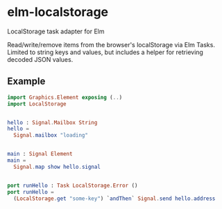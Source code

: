 # elm-localstorage

LocalStorage task adapter for Elm

Read/write/remove items from the browser's localStorage via Elm Tasks.
Limited to string keys and values, but includes a helper for retrieving decoded
JSON values.

## Example

```elm
import Graphics.Element exposing (..)
import LocalStorage


hello : Signal.Mailbox String
hello =
  Signal.mailbox "loading"


main : Signal Element
main =
  Signal.map show hello.signal


port runHello : Task LocalStorage.Error ()
port runHello =
  (LocalStorage.get "some-key") `andThen` Signal.send hello.address
```

